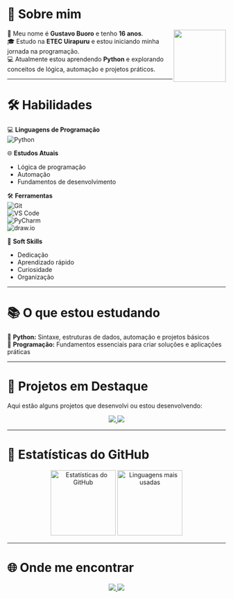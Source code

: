 # 👋 Sobre mim

<img align="right" src="https://media.giphy.com/media/hvRJCLFzcasrR4ia7z/giphy.gif" width="120px">

🎂 Meu nome é **Gustavo Buoro** e tenho **16 anos**.  
🎓 Estudo na **ETEC Uirapuru** e estou iniciando minha jornada na programação.  
💻 Atualmente estou aprendendo **Python** e explorando conceitos de lógica, automação e projetos práticos.

---

# 🛠️ Habilidades

💻 **Linguagens de Programação**  
![Python](https://img.shields.io/badge/Python-3776AB?style=for-the-badge&logo=python&logoColor=white)

🌐 **Estudos Atuais**  
- Lógica de programação  
- Automação  
- Fundamentos de desenvolvimento

🛠️ **Ferramentas**  
![Git](https://img.shields.io/badge/Git-F05032?style=for-the-badge&logo=git&logoColor=white)  
![VS Code](https://img.shields.io/badge/VS%20Code-0078d7?style=for-the-badge&logo=visual%20studio%20code&logoColor=white)  
![PyCharm](https://img.shields.io/badge/PyCharm-000000?style=for-the-badge&logo=pycharm&logoColor=white)  
![draw.io](https://img.shields.io/badge/draw.io-F08705?style=for-the-badge&logo=diagrams.net&logoColor=white)

🧠 **Soft Skills**  
- Dedicação  
- Aprendizado rápido  
- Curiosidade  
- Organização

---

# 📚 O que estou estudando

🐍 **Python:** Sintaxe, estruturas de dados, automação e projetos básicos  
🔧 **Programação:** Fundamentos essenciais para criar soluções e aplicações práticas

---

# 🚀 Projetos em Destaque

Aqui estão alguns projetos que desenvolvi ou estou desenvolvendo:

<p align="center">
  <a href="https://github.com/gustavobuoro/">
    <img src="https://github-readme-stats.vercel.app/api/pin/?username=gustavobuoro&rPythonTeste/calc.py />
  </a>
  <a href="https://github.com/gustavobuoro/">
    <img src="https://github-readme-stats.vercel.app/api/pin/?username=gustavobuoro&repo=&theme=tokyonight" />
  </a>
</p>

---

# 🚀 Estatísticas do GitHub

<p align="center">
  <img src="https://github-readme-stats.vercel.app/api?username=gustavobuoro&show_icons=true&theme=tokyonight" alt="Estatísticas do GitHub" height="150"/>
  <img src="https://github-readme-stats.vercel.app/api/top-langs/?username=gustavobuoro&layout=compact&theme=tokyonight" alt="Linguagens mais usadas" height="150"/>
</p>

---

# 🌐 Onde me encontrar

<p align="center">
  <a href="https://github.com/gustavobuoro">
    <img src="https://img.shields.io/badge/GitHub-100000?style=for-the-badge&logo=github&logoColor=white"/>
  </a>
  <a href="https://instagram.com/gustvz_pjl">
    <img src="https://img.shields.io/badge/Instagram-E4405F?style=for-the-badge&logo=instagram&logoColor=white"/>
  </a>
</p>


